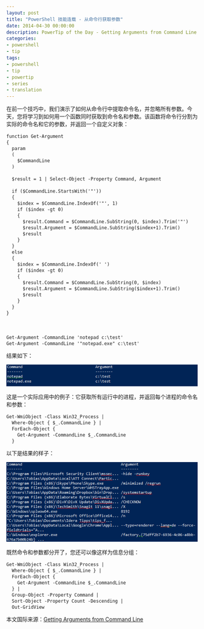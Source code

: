 ```yaml
---
layout: post
title: "PowerShell 技能连载 - 从命令行获取参数"
date: 2014-04-30 00:00:00
description: PowerTip of the Day - Getting Arguments from Command Line
categories:
- powershell
- tip
tags:
- powershell
- tip
- powertip
- series
- translation
---
```

在前一个技巧中，我们演示了如何从命令行中提取命令名，并忽略所有参数。今天，您将学习到如何用一个函数同时获取到命令名和参数。该函数将命令行分割为实际的命令名和它的参数，并返回一个自定义对象：

    function Get-Argument
    {
      param
      (
        $CommandLine
      )
      
      $result = 1 | Select-Object -Property Command, Argument
    
      if ($CommandLine.StartsWith('"')) 
      { 
        $index = $CommandLine.IndexOf('"', 1)
        if ($index -gt 0)
        {
          $result.Command = $CommandLine.SubString(0, $index).Trim('"')
          $result.Argument = $CommandLine.SubString($index+1).Trim()
          $result
        }
      }
      else
      {
        $index = $CommandLine.IndexOf(' ')
        if ($index -gt 0)
        {
          $result.Command = $CommandLine.SubString(0, $index)
          $result.Argument = $CommandLine.SubString($index+1).Trim()
          $result
        }
      }
    }
    
    
    
    Get-Argument -CommandLine 'notepad c:\test'
    Get-Argument -CommandLine '"notepad.exe" c:\test'

结果如下：

![](/img/2014-04-30-getting-arguments-from-command-line-001.png)

这是一个实际应用中的例子：它获取所有运行中的进程，并返回每个进程的命令名和参数：

    Get-WmiObject -Class Win32_Process |
      Where-Object { $_.CommandLine } |
      ForEach-Object {
        Get-Argument -CommandLine $_.CommandLine
      }  

以下是结果的样子：

![](/img/2014-04-30-getting-arguments-from-command-line-002.png)

既然命令和参数都分开了，您还可以像这样为信息分组：

    Get-WmiObject -Class Win32_Process |
      Where-Object { $_.CommandLine } |
      ForEach-Object {
        Get-Argument -CommandLine $_.CommandLine
      } |
      Group-Object -Property Command |
      Sort-Object -Property Count -Descending |
      Out-GridView 

<!--more-->
本文国际来源：[Getting Arguments from Command Line](http://community.idera.com/powershell/powertips/b/tips/posts/getting-arguments-from-command-line)
